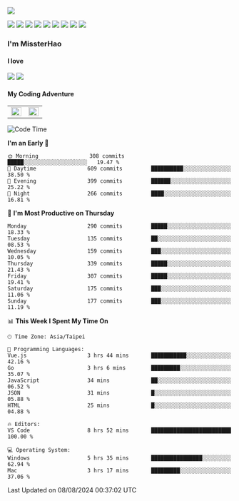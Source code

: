 ![](https://komarev.com/ghpvc/?username=MissterHao&color=ff69b4)

[![](https://img.shields.io/badge/Amazon%20AWS-%23232F3E?logo=amazon-aws&logoColor=white&style=for-the-badge)](https://aws.amazon.com/)
[![](https://img.shields.io/badge/Python-3776AB?style=for-the-badge&logo=python&logoColor=white)](https://www.djangoproject.com/)
[![](https://img.shields.io/badge/Django-092E20?style=for-the-badge&logo=django&logoColor=white)](https://www.python.org/)
[![](https://img.shields.io/badge/Rust-%23EB6400?style=for-the-badge&logo=rust&logoColor=white)](https://www.python.org/)
[![](https://img.shields.io/badge/Flask-23232F3E?style=for-the-badge&logo=flask&logoColor=white)](https://flask.palletsprojects.com/en/2.1.x/)
[![](https://img.shields.io/badge/go-%2300ADD8.svg?&style=for-the-badge&logo=go&logoColor=white)](https://golang.org/)
[![](https://img.shields.io/badge/javascript-%23F7DF1E.svg?&style=for-the-badge&logo=javascript&logoColor=black)](https://www.javascript.com/)
[![](https://img.shields.io/badge/mysql-%234479A1.svg?&style=for-the-badge&logo=mysql&logoColor=white)](https://www.mysql.com/)
[![](https://img.shields.io/badge/docker-%232496ED.svg?&style=for-the-badge&logo=docker&logoColor=white)](https://www.docker.com/)

### I'm MissterHao

#### I love  
![](https://img.shields.io/badge/Netflix-E50914?style=for-the-badge&logo=netflix&logoColor=white)
![](https://img.shields.io/badge/YouTube-FF0000?style=for-the-badge&logo=youtube&logoColor=white)

#### My Coding Adventure
<!-- Readme stats -->
<!-- https://github.com/anuraghazra/github-readme-stats -->
<table>
<tr>
    <td valign="top" width="50%">
    <img src="https://github-readme-stats.vercel.app/api?username=MissterHao&hide_border=true&show_icons=true&locale=en" align="left" style="width: 100%" />
    </td>
    <td valign="top" width="50%">
    <img src="https://github-readme-stats.vercel.app/api/top-langs?username=MissterHao&hide_border=true&show_icons=true&locale=en&layout=compact" align="left" style="width: 100%" />
    </td>
</tr>
</table>  


<!--START_SECTION:waka-->
![Code Time](http://img.shields.io/badge/Code%20Time-1%2C644%20hrs%2037%20mins-blue)

**I'm an Early 🐤** 

```text
🌞 Morning                308 commits         █████░░░░░░░░░░░░░░░░░░░░   19.47 % 
🌆 Daytime                609 commits         ██████████░░░░░░░░░░░░░░░   38.50 % 
🌃 Evening                399 commits         ██████░░░░░░░░░░░░░░░░░░░   25.22 % 
🌙 Night                  266 commits         ████░░░░░░░░░░░░░░░░░░░░░   16.81 % 
```
📅 **I'm Most Productive on Thursday** 

```text
Monday                   290 commits         █████░░░░░░░░░░░░░░░░░░░░   18.33 % 
Tuesday                  135 commits         ██░░░░░░░░░░░░░░░░░░░░░░░   08.53 % 
Wednesday                159 commits         ███░░░░░░░░░░░░░░░░░░░░░░   10.05 % 
Thursday                 339 commits         █████░░░░░░░░░░░░░░░░░░░░   21.43 % 
Friday                   307 commits         █████░░░░░░░░░░░░░░░░░░░░   19.41 % 
Saturday                 175 commits         ███░░░░░░░░░░░░░░░░░░░░░░   11.06 % 
Sunday                   177 commits         ███░░░░░░░░░░░░░░░░░░░░░░   11.19 % 
```


📊 **This Week I Spent My Time On** 

```text
🕑︎ Time Zone: Asia/Taipei

💬 Programming Languages: 
Vue.js                   3 hrs 44 mins       ███████████░░░░░░░░░░░░░░   42.16 % 
Go                       3 hrs 6 mins        █████████░░░░░░░░░░░░░░░░   35.07 % 
JavaScript               34 mins             ██░░░░░░░░░░░░░░░░░░░░░░░   06.52 % 
JSON                     31 mins             █░░░░░░░░░░░░░░░░░░░░░░░░   05.88 % 
HTML                     25 mins             █░░░░░░░░░░░░░░░░░░░░░░░░   04.88 % 

🔥 Editors: 
VS Code                  8 hrs 52 mins       █████████████████████████   100.00 % 

💻 Operating System: 
Windows                  5 hrs 35 mins       ████████████████░░░░░░░░░   62.94 % 
Mac                      3 hrs 17 mins       █████████░░░░░░░░░░░░░░░░   37.06 % 
```


 Last Updated on 08/08/2024 00:37:02 UTC
<!--END_SECTION:waka-->

<!--
**MissterHao/MissterHao** is a ✨ _special_ ✨ repository because its `README.md` (this file) appears on your GitHub profile.

Here are some ideas to get you started:

- 🔭 I’m currently working on ...
- 🌱 I’m currently learning ...
- 👯 I’m looking to collaborate on ...
- 🤔 I’m looking for help with ...
- 💬 Ask me about ...
- 📫 How to reach me: ...
- 😄 Pronouns: ...
- ⚡ Fun fact: ...
-->
